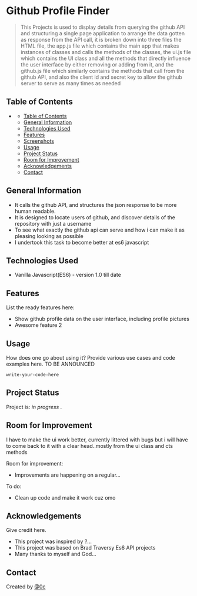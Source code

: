 # Github Profile Finder

> This Projects is used to display details from querying the github API and structuring a single page application to arrange the data gotten as response from the API call, it is broken down into three files the HTML file, the app.js file which contains the main app that makes instances of classes and calls the methods of the classes, the ui.js file which contains the UI class and all the methods that directly influence the user interface by either removing or adding from it, and the github.js file which similarly contains the methods that call from the github API, and also the client id and secret key to allow the github server to serve as many times as needed

## Table of Contents

- [](#)
  - [Table of Contents](#table-of-contents)
  - [General Information](#general-information)
  - [Technologies Used](#technologies-used)
  - [Features](#features)
  - [Screenshots](#screenshots)
  - [Usage](#usage)
  - [Project Status](#project-status)
  - [Room for Improvement](#room-for-improvement)
  - [Acknowledgements](#acknowledgements)
  - [Contact](#contact)
  <!-- * [License](#license) -->

## General Information

- It calls the github API, and structures the json response to be more human readable.
- It is designed to locate users of github, and discover details of the repository with just a username
- To see what exactly the github api can serve and how i can make it as pleasing looking as possible
- I undertook this task to become better at es6 javascript
<!-- You don't have to answer all the questions - just the ones relevant to your project. -->

## Technologies Used

- Vanilla Javascript(ES6) - version 1.0 till date

## Features

List the ready features here:

- Show github profile data on the user interface, including profile pictures
- Awesome feature 2

## Usage

How does one go about using it?
Provide various use cases and code examples here. TO BE ANNOUNCED

`write-your-code-here`

## Project Status

Project is: _in progress_ .

## Room for Improvement

I have to make the ui work better, currently littered with bugs but i will have to come back to it with a clear head..mostly from the ui class and cts methods

Room for improvement:

- Improvements are happening on a regular...

To do:

- Clean up code and make it work cuz omo

## Acknowledgements

Give credit here.

- This project was inspired by ?...
- This project was based on Brad Traversy Es6 API projects
- Many thanks to myself and God...

## Contact

Created by [@0c](https://youtu.be/dQw4w9WgXcQ?t=19)

<!-- Optional -->
<!-- ## License -->
<!-- This project is open source and available under the [... License](). -->

<!-- You don't have to include all sections - just the one's relevant to your project -->
